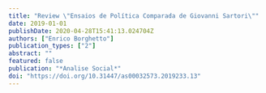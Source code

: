 ```yaml
---
title: "Review \"Ensaios de Política Comparada de Giovanni Sartori\""
date: 2019-01-01
publishDate: 2020-04-28T15:41:13.024704Z
authors: ["Enrico Borghetto"]
publication_types: ["2"]
abstract: ""
featured: false
publication: "*Analise Social*"
doi: "https://doi.org/10.31447/as00032573.2019233.13"
---
```


